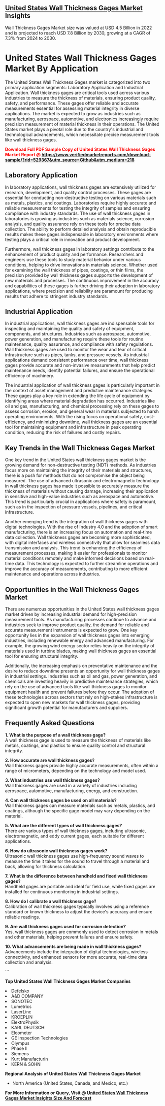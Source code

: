 <h2><a href="https://www.verifiedmarketreports.com/download-sample/?rid=529367&amp;utm_source=Github&amp;utm_medium=218" target="_blank">United States Wall Thickness Gages Market</a> Insights</h2><p>Wall Thickness Gages Market size was valued at USD 4.5 Billion in 2022 and is projected to reach USD 7.8 Billion by 2030, growing at a CAGR of 7.3% from 2024 to 2030.</p><p> <h1>United States Wall Thickness Gages Market By Application</h1> <p>The United States Wall Thickness Gages market is categorized into two primary application segments: Laboratory Application and Industrial Application. Wall thickness gages are critical tools used across various industries to measure the thickness of materials, ensuring product quality, safety, and performance. These gages offer reliable and accurate measurements essential for assessing material integrity in diverse applications. The market is expected to grow as industries such as manufacturing, aerospace, automotive, and electronics increasingly require precision measurement of material thickness in their operations. The United States market plays a pivotal role due to the country's industrial and technological advancements, which necessitate precise measurement tools like wall thickness gages.</p> <p><strong><p><span class=""><span style="color: #ff0000;"><strong>Download Full PDF Sample Copy of United States Wall Thickness Gages Market Report</strong> @ </span><a href="https://www.verifiedmarketreports.com/download-sample/?rid=529367&amp;utm_source=Github&amp;utm_medium=218" target="_blank">https://www.verifiedmarketreports.com/download-sample/?rid=529367&amp;utm_source=Github&amp;utm_medium=218</a></span></p></strong></p> <h2>Laboratory Application</h2> <p>In laboratory applications, wall thickness gages are extensively utilized for research, development, and quality control processes. These gages are essential for conducting non-destructive testing on various materials such as metals, plastics, and coatings. Laboratories require highly accurate and reliable measurements for testing the integrity of samples and ensuring compliance with industry standards. The use of wall thickness gages in laboratories is growing as industries such as materials science, corrosion analysis, and quality assurance rely on these tools for precise data collection. The ability to perform detailed analysis and obtain reproducible results makes these gages indispensable in laboratory environments where testing plays a critical role in innovation and product development.</p> <p>Furthermore, wall thickness gages in laboratory settings contribute to the enhancement of product quality and performance. Researchers and engineers use these tools to study material behavior under various conditions, helping to drive innovations in materials science. Whether used for examining the wall thickness of pipes, coatings, or thin films, the precision provided by wall thickness gages supports the development of new materials and processes. The continuous improvement in the accuracy and capabilities of these gages is further driving their adoption in laboratory applications, where precision and reliability are paramount for producing results that adhere to stringent industry standards.</p> <h2>Industrial Application</h2> <p>In industrial applications, wall thickness gages are indispensable tools for inspecting and maintaining the quality and safety of equipment, components, and structures. Industries such as aerospace, automotive, power generation, and manufacturing require these tools for routine maintenance, quality assurance, and compliance with safety regulations. Wall thickness gages are used to monitor the wear and tear of critical infrastructure such as pipes, tanks, and pressure vessels. As industrial applications demand consistent performance over time, wall thickness gages provide accurate and non-invasive measurements that help predict maintenance needs, identify potential failures, and ensure the operational efficiency of machinery.</p> <p>The industrial application of wall thickness gages is particularly important in the context of asset management and predictive maintenance strategies. These gages play a key role in extending the life cycle of equipment by identifying areas where material degradation has occurred. Industries like oil and gas, manufacturing, and chemical processing rely on these gages to assess corrosion, erosion, and general wear in materials subjected to harsh operating environments. With the rising focus on operational safety, cost-efficiency, and minimizing downtime, wall thickness gages are an essential tool for maintaining equipment and infrastructure in peak operating condition, reducing the risk of failures and costly repairs.</p> <h2>Key Trends in the Wall Thickness Gages Market</h2> <p>One key trend in the United States wall thickness gages market is the growing demand for non-destructive testing (NDT) methods. As industries focus more on maintaining the integrity of their materials and structures, there is a push for methods that do not compromise the object being measured. The use of advanced ultrasonic and electromagnetic technology in wall thickness gages has made it possible to accurately measure the thickness of materials without causing damage, increasing their application in sensitive and high-value industries such as aerospace and automotive. This trend is particularly crucial in applications where safety is paramount, such as in the inspection of pressure vessels, pipelines, and critical infrastructure.</p> <p>Another emerging trend is the integration of wall thickness gages with digital technologies. With the rise of Industry 4.0 and the adoption of smart manufacturing, there is an increasing focus on automation and real-time data collection. Wall thickness gages are becoming more sophisticated, with digital interfaces and wireless connectivity that allow for seamless data transmission and analysis. This trend is enhancing the efficiency of measurement processes, making it easier for professionals to monitor material conditions remotely and make informed decisions based on real-time data. This technology is expected to further streamline operations and improve the accuracy of measurements, contributing to more efficient maintenance and operations across industries.</p> <h2>Opportunities in the Wall Thickness Gages Market</h2> <p>There are numerous opportunities in the United States wall thickness gages market driven by increasing industrial demand for high-precision measurement tools. As manufacturing processes continue to advance and industries seek to improve product quality, the demand for reliable and accurate measurement instruments is expected to grow. One key opportunity lies in the expansion of wall thickness gages into emerging industries, including renewable energy and advanced manufacturing. For example, the growing wind energy sector relies heavily on the integrity of materials used in turbine blades, making wall thickness gages an essential tool for ensuring structural integrity.</p> <p>Additionally, the increasing emphasis on preventative maintenance and the desire to reduce downtime presents an opportunity for wall thickness gages in industrial settings. Industries such as oil and gas, power generation, and chemicals are investing heavily in predictive maintenance strategies, which rely on the use of advanced tools like wall thickness gages to monitor equipment health and prevent failures before they occur. The adoption of these technologies across sectors that rely on high-stakes infrastructure is expected to open new markets for wall thickness gages, providing significant growth potential for manufacturers and suppliers.</p> <h2>Frequently Asked Questions</h2> <p><strong>1. What is the purpose of a wall thickness gage?</strong><br> A wall thickness gage is used to measure the thickness of materials like metals, coatings, and plastics to ensure quality control and structural integrity.</p> <p><strong>2. How accurate are wall thickness gages?</strong><br> Wall thickness gages provide highly accurate measurements, often within a range of micrometers, depending on the technology and model used.</p> <p><strong>3. What industries use wall thickness gages?</strong><br> Wall thickness gages are used in a variety of industries including aerospace, automotive, manufacturing, energy, and construction.</p> <p><strong>4. Can wall thickness gages be used on all materials?</strong><br> Wall thickness gages can measure materials such as metals, plastics, and coatings, although the specific gage model may vary depending on the material.</p> <p><strong>5. What are the different types of wall thickness gages?</strong><br> There are various types of wall thickness gages, including ultrasonic, electromagnetic, and eddy current gages, each suitable for different applications.</p> <p><strong>6. How do ultrasonic wall thickness gages work?</strong><br> Ultrasonic wall thickness gages use high-frequency sound waves to measure the time it takes for the sound to travel through a material and back, allowing for thickness calculation.</p> <p><strong>7. What is the difference between handheld and fixed wall thickness gages?</strong><br> Handheld gages are portable and ideal for field use, while fixed gages are installed for continuous monitoring in industrial settings.</p> <p><strong>8. How do I calibrate a wall thickness gage?</strong><br> Calibration of wall thickness gages typically involves using a reference standard or known thickness to adjust the device's accuracy and ensure reliable readings.</p> <p><strong>9. Are wall thickness gages used for corrosion detection?</strong><br> Yes, wall thickness gages are commonly used to detect corrosion in metals and other materials, helping prevent failures and ensure safety.</p> <p><strong>10. What advancements are being made in wall thickness gages?</strong><br> Advancements include the integration of digital technologies, wireless connectivity, and enhanced sensors for more accurate, real-time data collection and analysis.</p> ```</p><p><strong>Top United States Wall Thickness Gages Market Companies</strong></p><div data-test-id=""><p><li>Defelsko</li><li> A&D COMPANY</li><li> SONOTEC</li><li> Lumetrics</li><li> LaserLinc</li><li> KROEPLIN</li><li> ElektroPhysik</li><li> KARL DEUTSCH</li><li> Elcometer</li><li> GE Inspection Technologies</li><li> Olympus</li><li> Phase II</li><li> Siemens</li><li> Kurt Manufacturin</li><li> KERN & SOHN</li></p><div><strong>Regional Analysis of&nbsp;United States Wall Thickness Gages Market</strong></div><ul><li dir="ltr"><p dir="ltr">North America&nbsp;(United States, Canada, and Mexico, etc.)</p></li></ul><p><strong>For More Information or Query, Visit @&nbsp;</strong><strong><a href="https://www.verifiedmarketreports.com/product/wall-thickness-gages-market-size-and-forecast/?utm_source=Github&amp;utm_medium=218" target="_blank">United States Wall Thickness Gages Market Insights Size And Forecast</a></strong></p></div>
